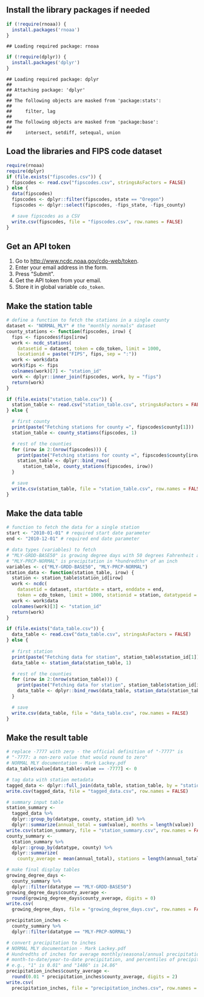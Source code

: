 Install the library packages if needed
--------------------------------------

``` r
if (!require(rnoaa)) {
  install.packages('rnoaa')
}
```

    ## Loading required package: rnoaa

``` r
if (!require(dplyr)) {
  install.packages('dplyr')
}
```

    ## Loading required package: dplyr
    ## 
    ## Attaching package: 'dplyr'
    ## 
    ## The following objects are masked from 'package:stats':
    ## 
    ##     filter, lag
    ## 
    ## The following objects are masked from 'package:base':
    ## 
    ##     intersect, setdiff, setequal, union

Load the libraries and FIPS code dataset
----------------------------------------

``` r
require(rnoaa)
require(dplyr)
if (file.exists("fipscodes.csv")) {
  fipscodes <- read.csv("fipscodes.csv", stringsAsFactors = FALSE)
} else {
  data(fipscodes)
  fipscodes <- dplyr::filter(fipscodes, state == "Oregon")
  fipscodes <- dplyr::select(fipscodes, -fips_state, -fips_county)

  # save fipscodes as a CSV
  write.csv(fipscodes, file = "fipscodes.csv", row.names = FALSE)
}
```

Get an API token
----------------

1.  Go to <http://www.ncdc.noaa.gov/cdo-web/token>.
2.  Enter your email address in the form.
3.  Press "Submit".
4.  Get the API token from your email.
5.  Store it in global variable `cdo_token`.

Make the station table
----------------------

``` r
# define a function to fetch the stations in a single county
dataset <- "NORMAL_MLY" # the "monthly normals" dataset
county_stations <- function(fipscodes, irow) {
  fips <- fipscodes$fips[irow]
  work <- ncdc_stations(
    datasetid = dataset, token = cdo_token, limit = 1000, 
    locationid = paste("FIPS", fips, sep = ":"))
  work <- work$data
  work$fips <- fips
  colnames(work)[7] <- "station_id"
  work <- dplyr::inner_join(fipscodes, work, by = "fips")
  return(work)
}

if (file.exists("station_table.csv")) {
  station_table <- read.csv("station_table.csv", stringsAsFactors = FALSE)
} else {

  # first county
  print(paste("Fetching stations for county =", fipscodes$county[1]))
  station_table <- county_stations(fipscodes, 1)

  # rest of the counties
  for (irow in 2:(nrow(fipscodes))) {
    print(paste("Fetching stations for county =", fipscodes$county[irow]))
    station_table <- dplyr::bind_rows(
      station_table, county_stations(fipscodes, irow))
  }

  # save
  write.csv(station_table, file = "station_table.csv", row.names = FALSE)
}
```

Make the data table
-------------------

``` r
# function to fetch the data for a single station
start <- "2010-01-01" # required start date parameter
end <- "2010-12-01" # required end date parameter

# data types (variables) to fetch
# "MLY-GRDD-BASE50" is growing degree days with 50 degrees Fahrenheit as the base
# "MLY-PRCP-NORMAL" is precipitation in *hundredths* of an inch
variables <- c("MLY-GRDD-BASE50", "MLY-PRCP-NORMAL")
station_data <- function(station_table, irow) {
  station <- station_table$station_id[irow]
  work <- ncdc(
    datasetid = dataset, startdate = start, enddate = end,
    token = cdo_token, limit = 1000, stationid = station, datatypeid = variables)
  work <- work$data
  colnames(work)[3] <- "station_id"
  return(work)
}

if (file.exists("data_table.csv")) {
  data_table <- read.csv("data_table.csv", stringsAsFactors = FALSE)
} else {
  
  # first station
  print(paste("Fetching data for station", station_table$station_id[1]))
  data_table <- station_data(station_table, 1)

  # rest of the counties
  for (irow in 2:(nrow(station_table))) {
    print(paste("Fetching data for station", station_table$station_id[irow]))
    data_table <- dplyr::bind_rows(data_table, station_data(station_table, irow))
  }

  # save
  write.csv(data_table, file = "data_table.csv", row.names = FALSE)
}
```

Make the result table
---------------------

``` r
# replace -7777 with zerp - the official definition of "-7777" is
# "-7777: a non-zero value that would round to zero"
# NORMAL MLY documentation - Mark Lackey.pdf
data_table$value[data_table$value == -7777] <- 0

# tag data with station metadata
tagged_data <- dplyr::full_join(data_table, station_table, by = "station_id")
write.csv(tagged_data, file = "tagged_data.csv", row.names = FALSE)

# summary input table
station_summary <- 
  tagged_data %>%
  dplyr::group_by(datatype, county, station_id) %>% 
  dplyr::summarize(annual_total = sum(value), months = length(value))
write.csv(station_summary, file = "station_summary.csv", row.names = FALSE)
county_summary <-
  station_summary %>% 
  dplyr::group_by(datatype, county) %>% 
  dplyr::summarize(
    county_average = mean(annual_total), stations = length(annual_total))

# make final display tables
growing_degree_days <-
  county_summary %>%
  dplyr::filter(datatype == "MLY-GRDD-BASE50")
growing_degree_days$county_average <- 
  round(growing_degree_days$county_average, digits = 0)
write.csv(
  growing_degree_days, file = "growing_degree_days.csv", row.names = FALSE)

precipitation_inches <-
  county_summary %>%
  dplyr::filter(datatype == "MLY-PRCP-NORMAL")

# convert precipitation to inches
# NORMAL MLY documentation - Mark Lackey.pdf
# Hundredths of inches for average monthly/seasonal/annual precipitation,
# month-to-date/year-to-date precipitation, and percentiles of precipitation.
# e.g., "1" is 0.01" and "1486" is 14.86"
precipitation_inches$county_average <- 
  round(0.01 * precipitation_inches$county_average, digits = 2)
write.csv(
  precipitation_inches, file = "precipitation_inches.csv", row.names = FALSE)
```
